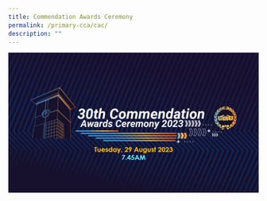 ```yaml
---
title: Commendation Awards Ceremony
permalink: /primary-cca/cac/
description: ""
---
```

![](/images/Primary/mgs%2030th%20commendation%20awards%20ceremony%202023%20(primary)%20edm.jpg)
